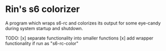 # Rin's s6 colorizer

A program which wraps s6-rc and colorizes its output for some eye-candy during system startup and shutdown.

TODO:
[x] separate functionality into smaller functions
[x] add wrapper functionality if run as "s6-rc-color"
